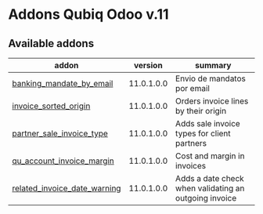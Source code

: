 Addons Qubiq Odoo v.11
======================

[//]: # (addons)

Available addons
----------------
addon | version | summary
--- | --- | ---
[banking_mandate_by_email](banking_mandate_by_email/) | 11.0.1.0.0 | Envio de mandatos por email
[invoice_sorted_origin](invoice_sorted_origin/) | 11.0.1.0.0 | Orders invoice lines by their origin
[partner_sale_invoice_type](partner_sale_invoice_type/) | 11.0.1.0.0 | Adds sale invoice types for client partners
[qu_account_invoice_margin](qu_account_invoice_margin/) | 11.0.1.0.0 | Cost and margin in invoices
[related_invoice_date_warning](related_invoice_date_warning/) | 11.0.1.0.0 | Adds a date check when validating an outgoing invoice

[//]: # (end addons)